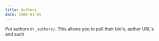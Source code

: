 ```yaml
---
title: Authors
date: 1980-01-01
---
```


Put authors in `_authors/`. This allows you to pull their bio's, author URL's and such

